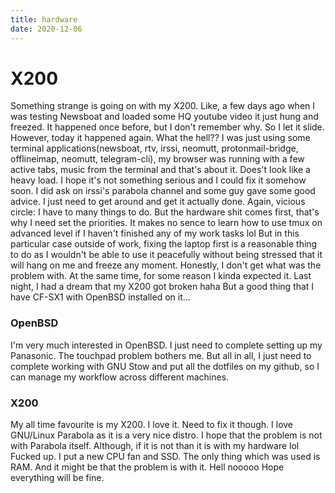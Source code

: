```yaml
---
title: hardware
date: 2020-12-06
---
```


# X200

Something strange is going on with my X200. Like, a few days ago when I was
testing Newsboat and loaded some HQ youtube video it just hung and freezed. It
happened once before, but I don't remember why. So I let it slide. However,
today it happened again. What the hell?? I was just using some terminal
applications(newsboat, rtv, irssi, neomutt, protonmail-bridge, offlineimap,
neomutt, telegram-cli), my browser was running with a few active tabs, music
from the terminal and that's about it. Does't look like a heavy load. 
 I hope it's not something serious and I could fix it somehow soon. 
I did ask on irssi's parabola channel and some guy gave some good advice. I just
need to get around and get it actually done. Again, vicious circle: I have to
many things to do. But the hardware shit comes first, that's why I need set the
priorities. It makes no sence to learn how to use tmux on advanced level if I
haven't finished any of my work tasks lol But in this particular case outside of
work, fixing the laptop first is a reasonable thing to do as I wouldn't be able
to use it peacefully without being stressed that it will hang on me and freeze
any moment.
 Honestly, I don't get what was the problem with. At the same time, for some
reason I kinda expected it. Last night, I had a dream that my X200 got broken
haha But a good thing that I have CF-SX1 with OpenBSD installed on it...

### OpenBSD

I'm very much interested in OpenBSD. I just need to complete setting up my
Panasonic. The touchpad problem bothers me. But all in all, I just need to
complete working with GNU Stow and put all the dotfiles on my github, so I can
manage my workflow across different machines.

### X200

My all time favourite is my X200. I love it. Need to fix it though. I love
GNU/Linux Parabola as it is a very nice distro. I hope that the problem is not
with Parabola itself. Although, if it is not than it is with my hardware lol
Fucked up. I put a new CPU fan and SSD. The only thing which was used is RAM.
And it might be that the problem is with it. Hell nooooo
Hope everything will be fine.
 

